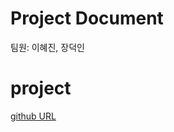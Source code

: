 # Project Document

팀원: 이혜진, 장덕인


# project
[github URL](https://lab.ssafy.com/melthleeth/happyhouse_final.git)
